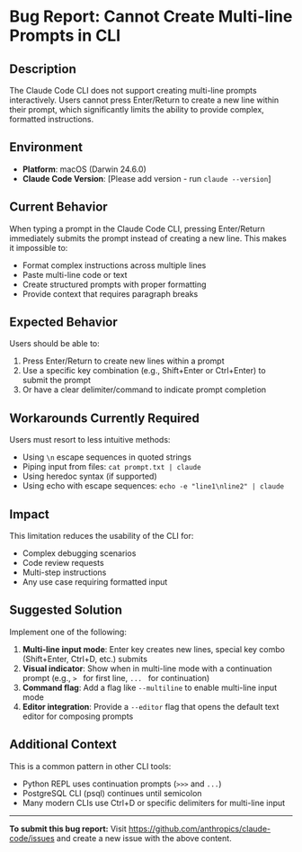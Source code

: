 # Bug Report: Cannot Create Multi-line Prompts in CLI

## Description

The Claude Code CLI does not support creating multi-line prompts interactively. Users cannot press Enter/Return to create a new line within their prompt, which significantly limits the ability to provide complex, formatted instructions.

## Environment

- **Platform**: macOS (Darwin 24.6.0)
- **Claude Code Version**: [Please add version - run `claude --version`]

## Current Behavior

When typing a prompt in the Claude Code CLI, pressing Enter/Return immediately submits the prompt instead of creating a new line. This makes it impossible to:

- Format complex instructions across multiple lines
- Paste multi-line code or text
- Create structured prompts with proper formatting
- Provide context that requires paragraph breaks

## Expected Behavior

Users should be able to:

1. Press Enter/Return to create new lines within a prompt
2. Use a specific key combination (e.g., Shift+Enter or Ctrl+Enter) to submit the prompt
3. Or have a clear delimiter/command to indicate prompt completion

## Workarounds Currently Required

Users must resort to less intuitive methods:

- Using `\n` escape sequences in quoted strings
- Piping input from files: `cat prompt.txt | claude`
- Using heredoc syntax (if supported)
- Using echo with escape sequences: `echo -e "line1\nline2" | claude`

## Impact

This limitation reduces the usability of the CLI for:

- Complex debugging scenarios
- Code review requests
- Multi-step instructions
- Any use case requiring formatted input

## Suggested Solution

Implement one of the following:

1. **Multi-line input mode**: Enter key creates new lines, special key combo (Shift+Enter, Ctrl+D, etc.) submits
2. **Visual indicator**: Show when in multi-line mode with a continuation prompt (e.g., `> ` for first line, `... ` for continuation)
3. **Command flag**: Add a flag like `--multiline` to enable multi-line input mode
4. **Editor integration**: Provide a `--editor` flag that opens the default text editor for composing prompts

## Additional Context

This is a common pattern in other CLI tools:

- Python REPL uses continuation prompts (`>>>` and `...`)
- PostgreSQL CLI (psql) continues until semicolon
- Many modern CLIs use Ctrl+D or specific delimiters for multi-line input

---

**To submit this bug report:**
Visit https://github.com/anthropics/claude-code/issues and create a new issue with the above content.
